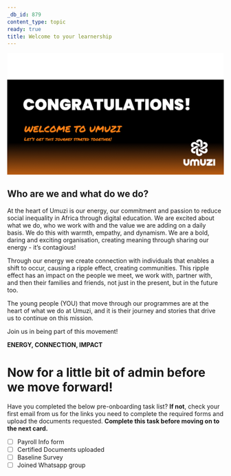 ```yaml
---
_db_id: 879
content_type: topic
ready: true
title: Welcome to your learnership
---
```


![congratulations pic](Congratulations_pic.png)

## **Who are we and what do we do?**

At the heart of Umuzi is our energy, our commitment and passion to reduce social inequality in Africa through digital education. We are excited about what we do, who we work with and the value we are adding on a daily basis. We do this with warmth, empathy, and dynamism. We are a bold, daring and exciting organisation, creating meaning through sharing our energy - it’s contagious!

Through our energy we create connection with individuals that enables a shift to occur, causing a ripple effect, creating communities. This ripple effect has an impact on the people we meet, we work with, partner with, and then their families and friends, not just in the present, but in the future too. 

The young people (YOU) that move through our programmes are at the heart of what we do at Umuzi, and it is their journey and stories that drive us to continue on this mission.

Join us in being part of this movement!

**ENERGY, CONNECTION, IMPACT**

# **Now for a little bit of admin before we move forward!**

Have you completed the below pre-onboarding task list?
**If not**, check your first email from us for the links you need to complete the required forms and upload the documents requested.
**Complete this task before moving on to the next card.**

- [ ] Payroll Info form
- [ ] Certified Documents uploaded
- [ ] Baseline Survey
- [ ] Joined Whatsapp group